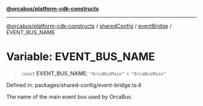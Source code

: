 [**@orcabus/platform-cdk-constructs**](../../../../../../README.md)

***

[@orcabus/platform-cdk-constructs](../../../../../../README.md) / [sharedConfig](../../../README.md) / [eventBridge](../README.md) / EVENT\_BUS\_NAME

# Variable: EVENT\_BUS\_NAME

> `const` **EVENT\_BUS\_NAME**: `"OrcaBusMain"` = `"OrcaBusMain"`

Defined in: packages/shared-config/event-bridge.ts:4

The name of the main event bus used by OrcaBus.
